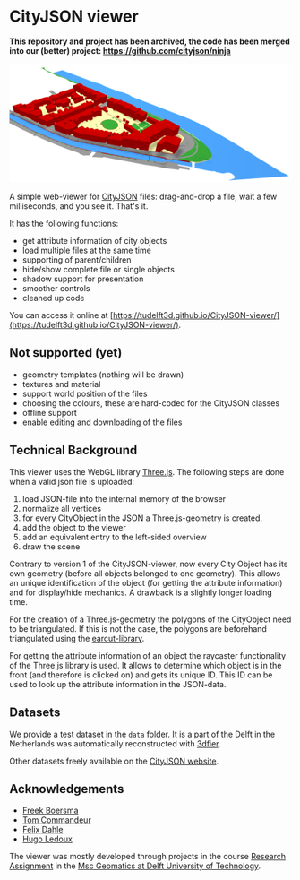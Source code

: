 
# CityJSON viewer


__This repository and project has been archived, the code has been merged into our (better) project: https://github.com/cityjson/ninja__


![CityJSON example](readme/example_Delft.PNG?raw=true "")

A simple web-viewer for [CityJSON](https://www.cityjson.org) files: drag-and-drop a file, wait a few milliseconds, and you see it. That's it. 

It has the following functions: 

  - get attribute information of city objects
  - load multiple files at the same time
  - supporting of parent/children
  - hide/show complete file or single objects
  - shadow support for presentation
  - smoother controls
  - cleaned up code

You can access it online at [https://tudelft3d.github.io/CityJSON-viewer/](https://tudelft3d.github.io/CityJSON-viewer/). 

## Not supported (yet)

  - geometry templates (nothing will be drawn)
  - textures and material
  - support world position of the files
  - choosing the colours, these are hard-coded for the CityJSON classes
  - offline support
  - enable editing and downloading of the files

## Technical Background

This viewer uses the WebGL library [Three.js](https://threejs.org/). 
The following steps are done when a valid json file is uploaded:

  1. load JSON-file into the internal memory of the browser
  2. normalize all vertices
  3. for every CityObject in the JSON a Three.js-geometry is created. 
  4. add the object to the viewer
  5. add an equivalent entry to the left-sided overview
  6. draw the scene
 
Contrary to version 1 of the CityJSON-viewer, now every City Object has its own geometry (before all objects belonged to one geometry).
This allows an unique identification of the object (for getting the attribute information) and for display/hide mechanics. 
A drawback is a slightly longer loading time. 

For the creation of a Three.js-geometry the polygons of the CityObject need to be triangulated. If this is not the case, the polygons are beforehand triangulated using the [earcut-library](https://github.com/mapbox/earcut).

For getting the attribute information of an object the raycaster functionality of the Three.js library is used. 
It allows to determine which object is in the front (and therefore is clicked on) and gets its unique ID. This ID can be used to look up the attribute information in the JSON-data.

## Datasets

We provide a test dataset in the `data` folder.
It is a part of the Delft in the Netherlands was automatically reconstructed with [3dfier](https://github.com/tudelft3d/3dfier).

Other datasets freely available on the [CityJSON website](https://www.cityjson.org/en/0.9/datasets/).


## Acknowledgements

  - [Freek Boersma](https://github.com/fhb1990)
  - [Tom Commandeur](https://github.com/tcommandeur)
  - [Felix Dahle](https://github.com/fdahle)
  - [Hugo Ledoux](https://github.com/hugoledoux/)

The viewer was mostly developed through projects in the course [Research Assignment](https://3d.bk.tudelft.nl/courses/geo5010/) in the [Msc Geomatics at Delft University of Technology](https://geomatics.tudelft.nl).
